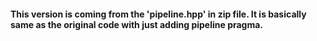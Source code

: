 #### This version is coming from the 'pipeline.hpp' in zip file. It is basically same as the original code with just adding pipeline pragma.
